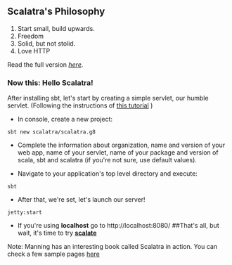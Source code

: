 ## Scalatra's Philosophy
1. Start small, build upwards.
2. Freedom
3. Solid, but not stolid.
4. Love HTTP

Read the full version [*here*](http://scalatra.org/guides/2.6/scalatra-philosophy.html).

### Now this: Hello Scalatra!
After installing sbt, let's start by creating a simple servlet, our humble servlet. (Following the instructions of [this tutorial](http://scalatra.org/getting-started/first-project.html) )

* In console, create a new project:
```
sbt new scalatra/scalatra.g8
```

* Complete the information about organization, name and version of your web app, name of your servlet, name of your package and version of scala, sbt and scalatra (if you're not sure, use default values).

* Navigate to your application's top level directory and execute:
```
sbt
```

* After that, we're set, let's launch our server!
```
jetty:start
```
* If you're using __localhost__ go to http://localhost:8080/
##That's all, but wait, it's time to try [__scalate__](https://github.com/scalate/scalate "Scalate is a Scala based template engine which supports HAML, Mustache and JSP, Erb and Velocity style syntaxes.")

Note: Manning has an interesting book called Scalatra in action. You can check a few sample pages [here](http://freecontent.manning.com/wp-content/uploads/introducing-scalatra.pdf)
